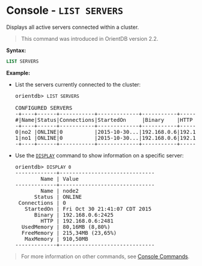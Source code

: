 
<!-- proofread 2015-01-07 SAM -->

# Console - `LIST SERVERS`

Displays all active servers connected within a cluster.

>This command was introduced in OrientDB version 2.2.

**Syntax:**

```sql
LIST SERVERS
```
**Example:**

- List the servers currently connected to the cluster:

  <pre>
  orientdb> <code class="lang-sql userinput">LIST SERVERS</code>

  CONFIGURED SERVERS
  -+----+------+-----------+-------------+-----------+-----------+-----------+----------+---------
  #|Name|Status|Connections|StartedOn     |Binary    |HTTP       |UsedMemory |FreeMemory|MaxMemory
  -+----+------+-----------+-------------+-----------+-----------+-----------+----------+---------
  0|no2 |ONLINE|0          |2015-10-30...|192.168.0.6|192.168.0.6|80MB(8.80%)|215MB(23%)|910MB 
  1|no1 |ONLINE|0          |2015-10-30...|192.168.0.6|192.168.0.6|90MB(2.49%)|195MB(5%) |3.5GB   
  -+----+------+-----------+-------------+-----------+-----------+-----------+----------+---------
  </pre>

- Use the [`DISPLAY`](Console-Command-Display-Record.md) command to show information on a specific server:

  <pre>
  orientdb> <code class="lang-sql userinput">DISPLAY 0</code>
  -------------+------------------------------
          Name | Value                        
  -------------+------------------------------
          Name | node2
        Status | ONLINE
   Connections | 0
     StartedOn | Fri Oct 30 21:41:07 CDT 2015
        Binary | 192.168.0.6:2425 
          HTTP | 192.168.0.6:2481
    UsedMemory | 80,16MB (8,80%)
    FreeMemory | 215,34MB (23,65%)
     MaxMemory | 910,50MB
  -------------+------------------------------
  </pre>

>For more information on other commands, see [Console Commands](Console-Commands.md).
